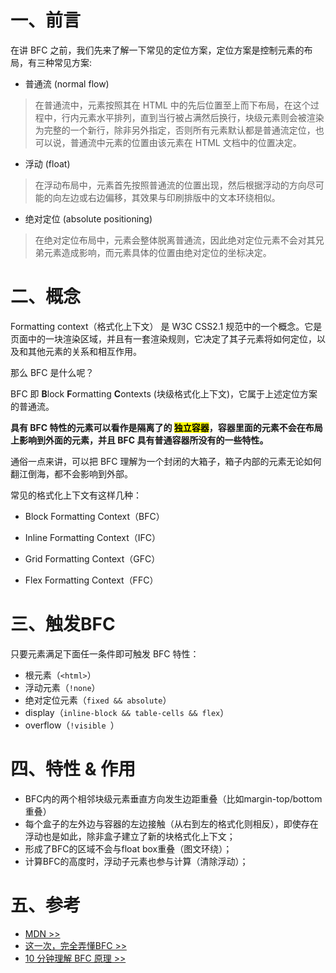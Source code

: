



# 一、前言

在讲 BFC 之前，我们先来了解一下常见的定位方案，定位方案是控制元素的布局，有三种常见方案:

- 普通流 (normal flow)

> 在普通流中，元素按照其在 HTML 中的先后位置至上而下布局，在这个过程中，行内元素水平排列，直到当行被占满然后换行，块级元素则会被渲染为完整的一个新行，除非另外指定，否则所有元素默认都是普通流定位，也可以说，普通流中元素的位置由该元素在 HTML 文档中的位置决定。

- 浮动 (float)

> 在浮动布局中，元素首先按照普通流的位置出现，然后根据浮动的方向尽可能的向左边或右边偏移，其效果与印刷排版中的文本环绕相似。

- 绝对定位 (absolute positioning)

> 在绝对定位布局中，元素会整体脱离普通流，因此绝对定位元素不会对其兄弟元素造成影响，而元素具体的位置由绝对定位的坐标决定。

# 二、概念

Formatting context（格式化上下文） 是 W3C CSS2.1 规范中的一个概念。它是页面中的一块渲染区域，并且有一套渲染规则，它决定了其子元素将如何定位，以及和其他元素的关系和相互作用。

那么 BFC 是什么呢？

BFC 即 **B**lock **F**ormatting **C**ontexts (块级格式化上下文)，它属于上述定位方案的普通流。

**具有 BFC 特性的元素可以看作是隔离了的 <mark>独立容器</mark>，容器里面的元素不会在布局上影响到外面的元素，并且 BFC 具有普通容器所没有的一些特性。**

通俗一点来讲，可以把 BFC 理解为一个封闭的大箱子，箱子内部的元素无论如何翻江倒海，都不会影响到外部。

常见的格式化上下文有这样几种：

- Block Formatting Context（BFC）

- Inline Formatting Context（IFC）

- Grid Formatting Context（GFC）

- Flex Formatting Context（FFC）

# 三、触发BFC

只要元素满足下面任一条件即可触发 BFC 特性：

- 根元素（`<html>`）
- 浮动元素（`!none`）
- 绝对定位元素（`fixed && absolute`）
- display（`inline-block && table-cells && flex`）
- overflow（`!visible `）

# 四、特性 & 作用

- BFC内的两个相邻块级元素垂直方向发生边距重叠（比如margin-top/bottom重叠）
- 每个盒子的左外边与容器的左边接触（从右到左的格式化则相反），即使存在浮动也是如此，除非盒子建立了新的块格式化上下文；
- 形成了BFC的区域不会与float box重叠（图文环绕）；
- 计算BFC的高度时，浮动子元素也参与计算（清除浮动）；

# 五、参考

- [MDN >>](https://developer.mozilla.org/zh-CN/docs/Web/Guide/CSS/Block_formatting_context)
- [这一次，完全弄懂BFC >>](https://zhuanlan.zhihu.com/p/80855885)
- [10 分钟理解 BFC 原理 >>](https://zhuanlan.zhihu.com/p/25321647)

